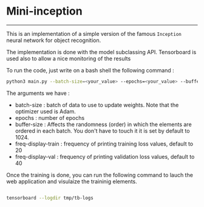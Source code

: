# Mini-inception


---

This is an implementation of a simple version of the famous `Inception` neural network for object recognition.

The implementation is done with the model subclassing API. Tensorboard is used also to allow a nice monitoring of the results


To run the code, just write on a bash shell the following command : 

```bash
python3 main.py --batch-size=<your_value> --epochs=<your_value> --buffer-size=<optional_argument> --freq-display-train=<your_value> --freq-display-val=<your_value>

```

The arguments we have : 

- batch-size : batch of data to use to update weights. Note that the optimizer used is Adam.
- epochs : number of epochs
- buffer-size : Affects the randomness (order) in which the elements are ordered in each batch. You don't have to touch it it is set by default to 1024.
- freq-display-train : frequency of printing training loss values, default to 20
- freq-display-val : frequency of printing validation loss values, default to 40


Once the training is done, you can run the following command to lauch the web application and visulaize the traininig elements.

```bash

tensorboard --logdir tmp/tb-logs
```

